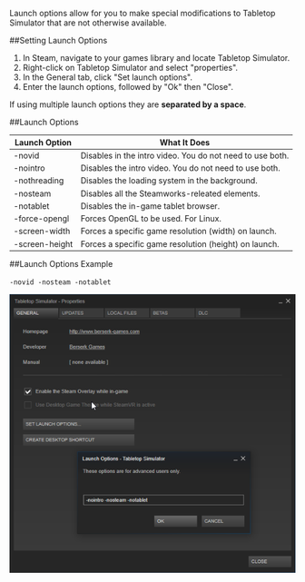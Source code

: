Launch options allow for you to make special modifications to Tabletop Simulator that are not otherwise available.

##Setting Launch Options
1. In Steam, navigate to your games library and locate Tabletop Simulator.
2. Right-click on Tabletop Simulator and select "properties".
3. In the General tab, click "Set launch options".
4. Enter the launch options, followed by "Ok" then "Close".

If using multiple launch options they are **separated by a space**.

##Launch Options

Launch Option | What It Does
-- | --
-novid | Disables in the intro video. You do not need to use both.
-nointro | Disables the intro video. You do not need to use both.
-nothreading | Disables the loading system in the background.
-nosteam | Disables all the Steamworks-releated elements.
-notablet | Disables the in-game tablet browser.
-force-opengl | Forces OpenGL to be used. For Linux.
-screen-width | Forces a specific game resolution (width) on launch.
-screen-height | Forces a specific game resolution (height) on launch.


##Launch Options Example

`-novid -nosteam -notablet`

![Launch Options Example](/img/launch-options/launch-options.png)
